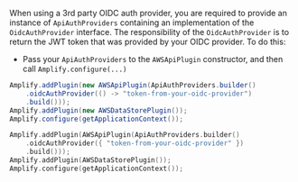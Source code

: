 When using a 3rd party OIDC auth provider, you are required to provide an instance of `ApiAuthProviders` containing an implementation of the `OidcAuthProvider` interface. The responsibility of the `OidcAuthProvider` is to return the JWT token that was provided by your OIDC provider. To do this:

* Pass your `ApiAuthProviders` to the `AWSApiPlugin` constructor, and then call `Amplify.configure(...)`

<amplify-block-switcher>
<amplify-block name="Java">

```java
Amplify.addPlugin(new AWSApiPlugin(ApiAuthProviders.builder()
    .oidcAuthProvider(() -> "token-from-your-oidc-provider")
    .build()));
Amplify.addPlugin(new AWSDataStorePlugin());
Amplify.configure(getApplicationContext());
```

</amplify-block>

<amplify-block name="Kotlin">

```kotlin
Amplify.addPlugin(AWSApiPlugin(ApiAuthProviders.builder()
    .oidcAuthProvider({ "token-from-your-oidc-provider" })
    .build()));
Amplify.addPlugin(AWSDataStorePlugin());
Amplify.configure(getApplicationContext());
```

</amplify-block>
</amplify-block-switcher>
